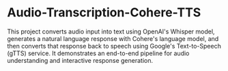 # Audio-Transcription-Cohere-TTS
This project converts audio input into text using OpenAI's Whisper model, generates a natural language response with Cohere's language model, and then converts that response back to speech using Google's Text-to-Speech (gTTS) service. It demonstrates an end-to-end pipeline for audio understanding and interactive response generation.
